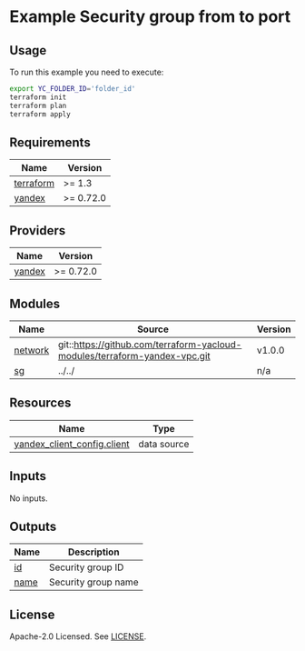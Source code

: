 # Example Security group from to port

## Usage

To run this example you need to execute:

```bash
export YC_FOLDER_ID='folder_id'
terraform init
terraform plan
terraform apply
```

<!-- BEGIN_TF_DOCS -->
## Requirements

| Name | Version |
|------|---------|
| <a name="requirement_terraform"></a> [terraform](#requirement\_terraform) | >= 1.3 |
| <a name="requirement_yandex"></a> [yandex](#requirement\_yandex) | >= 0.72.0 |

## Providers

| Name | Version |
|------|---------|
| <a name="provider_yandex"></a> [yandex](#provider\_yandex) | >= 0.72.0 |

## Modules

| Name | Source | Version |
|------|--------|---------|
| <a name="module_network"></a> [network](#module\_network) | git::https://github.com/terraform-yacloud-modules/terraform-yandex-vpc.git | v1.0.0 |
| <a name="module_sg"></a> [sg](#module\_sg) | ../../ | n/a |

## Resources

| Name | Type |
|------|------|
| [yandex_client_config.client](https://registry.terraform.io/providers/yandex-cloud/yandex/latest/docs/data-sources/client_config) | data source |

## Inputs

No inputs.

## Outputs

| Name | Description |
|------|-------------|
| <a name="output_id"></a> [id](#output\_id) | Security group ID |
| <a name="output_name"></a> [name](#output\_name) | Security group name |
<!-- END_TF_DOCS -->

## License

Apache-2.0 Licensed.
See [LICENSE](https://github.com/terraform-yacloud-modules/terraform-yandex-security-group/blob/main/LICENSE).
